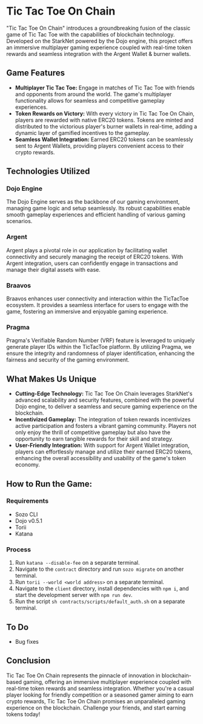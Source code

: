 # Tic Tac Toe On Chain

"Tic Tac Toe On Chain" introduces a groundbreaking fusion of the classic game of Tic Tac Toe with the capabilities of blockchain technology. Developed on the StarkNet powered by the Dojo engine, this project offers an immersive multiplayer gaming experience coupled with real-time token rewards and seamless integration with the Argent Wallet & burner wallets.

## Game Features

- **Multiplayer Tic Tac Toe:** Engage in matches of Tic Tac Toe with friends and opponents from around the world. The game's multiplayer functionality allows for seamless and competitive gameplay experiences.
- **Token Rewards on Victory:** With every victory in Tic Tac Toe On Chain, players are rewarded with native ERC20 tokens. Tokens are minted and distributed to the victorious player's burner wallets in real-time, adding a dynamic layer of gamified incentives to the gameplay.
- **Seamless Wallet Integration:** Earned ERC20 tokens can be seamlessly sent to Argent Wallets, providing players convenient access to their crypto rewards.

## Technologies Utilized

### Dojo Engine

The Dojo Engine serves as the backbone of our gaming environment, managing game logic and setup seamlessly. Its robust capabilities enable smooth gameplay experiences and efficient handling of various gaming scenarios.

### Argent

Argent plays a pivotal role in our application by facilitating wallet connectivity and securely managing the receipt of ERC20 tokens. With Argent integration, users can confidently engage in transactions and manage their digital assets with ease.

### Braavos

Braavos enhances user connectivity and interaction within the TicTacToe ecosystem. It provides a seamless interface for users to engage with the game, fostering an immersive and enjoyable gaming experience.

### Pragma

Pragma's Verifiable Random Number (VRF) feature is leveraged to uniquely generate player IDs within the TicTacToe platform. By utilizing Pragma, we ensure the integrity and randomness of player identification, enhancing the fairness and security of the gaming environment.

## What Makes Us Unique

- **Cutting-Edge Technology:** Tic Tac Toe On Chain leverages StarkNet's advanced scalability and security features, combined with the powerful Dojo engine, to deliver a seamless and secure gaming experience on the blockchain.
- **Incentivized Gameplay:** The integration of token rewards incentivizes active participation and fosters a vibrant gaming community. Players not only enjoy the thrill of competitive gameplay but also have the opportunity to earn tangible rewards for their skill and strategy.
- **User-Friendly Integration:** With support for Argent Wallet integration, players can effortlessly manage and utilize their earned ERC20 tokens, enhancing the overall accessibility and usability of the game's token economy.

## How to Run the Game:

### Requirements

- Sozo CLI
- Dojo v0.5.1
- Torii
- Katana

### Process

1. Run `katana --disable-fee` on a separate terminal.
2. Navigate to the `contract` directory and run `sozo migrate` on another terminal.
3. Run `torii --world <world address>` on a separate terminal.
4. Navigate to the `client` directory, install dependencies with `npm i`, and start the development server with `npm run dev`.
5. Run the script `sh contracts/scripts/default_auth.sh` on a separate terminal.

## To Do

- Bug fixes

## Conclusion

Tic Tac Toe On Chain represents the pinnacle of innovation in blockchain-based gaming, offering an immersive multiplayer experience coupled with real-time token rewards and seamless integration. Whether you're a casual player looking for friendly competition or a seasoned gamer aiming to earn crypto rewards, Tic Tac Toe On Chain promises an unparalleled gaming experience on the blockchain. Challenge your friends, and start earning tokens today!
